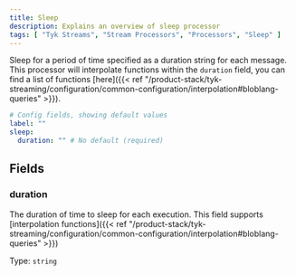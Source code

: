 ```yaml
---
title: Sleep
description: Explains an overview of sleep processor
tags: [ "Tyk Streams", "Stream Processors", "Processors", "Sleep" ]
---
```


Sleep for a period of time specified as a duration string for each message. This processor will interpolate functions within the `duration` field, you can find a list of functions [here]({{< ref "/product-stack/tyk-streaming/configuration/common-configuration/interpolation#bloblang-queries" >}}).

```yml
# Config fields, showing default values
label: ""
sleep:
  duration: "" # No default (required)
```

## Fields

### duration

The duration of time to sleep for each execution.
This field supports [interpolation functions]({{< ref "/product-stack/tyk-streaming/configuration/common-configuration/interpolation#bloblang-queries" >}})


Type: `string`  
